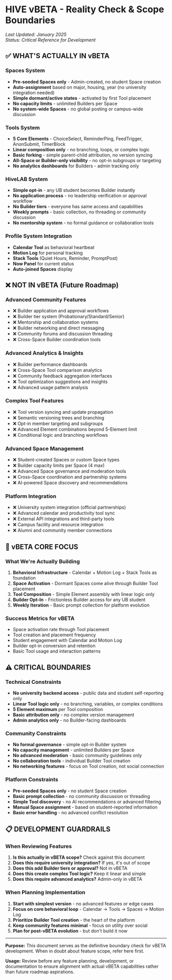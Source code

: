 # HIVE vBETA - Reality Check & Scope Boundaries

_Last Updated: January 2025_  
_Status: Critical Reference for Development_

## ✅ WHAT'S ACTUALLY IN vBETA

### Spaces System
- **Pre-seeded Spaces only** - Admin-created, no student Space creation
- **Auto-assignment** based on major, housing, year (no university integration needed)
- **Simple dormant/active states** - activated by first Tool placement
- **No capacity limits** - unlimited Builders per Space
- **No system-wide Spaces** - no global posting or campus-wide discussion

### Tools System  
- **5 Core Elements** - ChoiceSelect, ReminderPing, FeedTrigger, AnonSubmit, TimerBlock
- **Linear composition only** - no branching, loops, or complex logic
- **Basic forking** - simple parent-child attribution, no version syncing
- **All-Space or Builder-only visibility** - no opt-in subgroups or targeting
- **No analytics dashboards** for Builders - admin tracking only

### HiveLAB System
- **Simple opt-in** - any UB student becomes Builder instantly
- **No application process** - no leadership verification or approval workflow  
- **No Builder tiers** - everyone has same access and capabilities
- **Weekly prompts** - basic collection, no threading or community discussion
- **No mentorship system** - no formal guidance or collaboration tools

### Profile System Integration
- **Calendar Tool** as behavioral heartbeat
- **Motion Log** for personal tracking
- **Stack Tools** (Quiet Hours, Reminder, PromptPost)
- **Now Panel** for current status
- **Auto-joined Spaces** display

## ❌ NOT IN vBETA (Future Roadmap)

### Advanced Community Features
- ❌ Builder application and approval workflows
- ❌ Builder tier system (Probationary/Standard/Senior)
- ❌ Mentorship and collaboration systems
- ❌ Builder networking and direct messaging
- ❌ Community forums and discussion threading
- ❌ Cross-Space Builder coordination tools

### Advanced Analytics & Insights
- ❌ Builder performance dashboards
- ❌ Cross-Space Tool comparison analytics
- ❌ Community feedback aggregation interfaces
- ❌ Tool optimization suggestions and insights
- ❌ Advanced usage pattern analysis

### Complex Tool Features
- ❌ Tool version syncing and update propagation
- ❌ Semantic versioning trees and branching
- ❌ Opt-in member targeting and subgroups
- ❌ Advanced Element combinations beyond 5-Element limit
- ❌ Conditional logic and branching workflows

### Advanced Space Management
- ❌ Student-created Spaces or custom Space types
- ❌ Builder capacity limits per Space (4 max)
- ❌ Advanced Space governance and moderation tools
- ❌ Cross-Space coordination and partnership systems
- ❌ AI-powered Space discovery and recommendations

### Platform Integration
- ❌ University system integration (official partnerships)
- ❌ Advanced calendar and productivity tool sync
- ❌ External API integrations and third-party tools
- ❌ Campus facility and resource integration
- ❌ Alumni and community member connections

## 🎯 vBETA CORE FOCUS

### What We're Actually Building
1. **Behavioral Infrastructure** - Calendar + Motion Log + Stack Tools as foundation
2. **Space Activation** - Dormant Spaces come alive through Builder Tool placement  
3. **Tool Composition** - Simple Element assembly with linear logic only
4. **Builder Opt-In** - Frictionless Builder access for any UB student
5. **Weekly Iteration** - Basic prompt collection for platform evolution

### Success Metrics for vBETA
- Space activation rate through Tool placement
- Tool creation and placement frequency
- Student engagement with Calendar and Motion Log
- Builder opt-in conversion and retention
- Basic Tool usage and interaction patterns

## ⚠️ CRITICAL BOUNDARIES

### Technical Constraints
- **No university backend access** - public data and student self-reporting only
- **Linear Tool logic only** - no branching, variables, or complex conditions
- **5 Element maximum** per Tool composition
- **Basic attribution only** - no complex version management
- **Admin analytics only** - no Builder-facing dashboards

### Community Constraints  
- **No formal governance** - simple opt-in Builder system
- **No capacity management** - unlimited Builders per Space
- **No advanced moderation** - basic community guidelines only
- **No collaboration tools** - individual Builder Tool creation
- **No networking features** - focus on Tool creation, not social connection

### Platform Constraints
- **Pre-seeded Spaces only** - no student Space creation
- **Basic prompt collection** - no community discussion or threading
- **Simple Tool discovery** - no AI recommendations or advanced filtering
- **Manual Space assignment** - based on student-reported information
- **Basic error handling** - no advanced conflict resolution

## 📋 DEVELOPMENT GUARDRAILS

### When Reviewing Features
1. **Is this actually in vBETA scope?** Check against this document
2. **Does this require university integration?** If yes, it's out of scope
3. **Does this add Builder tiers or approval?** Not in vBETA
4. **Does this create complex Tool logic?** Keep it linear and simple
5. **Does this require advanced analytics?** Admin-only in vBETA

### When Planning Implementation
1. **Start with simplest version** - no advanced features or edge cases
2. **Focus on core behavioral loop** - Calendar → Tools → Spaces → Motion Log
3. **Prioritize Builder Tool creation** - the heart of the platform
4. **Keep community features minimal** - focus on utility over social
5. **Plan for post-vBETA evolution** - but don't build it now

---

**Purpose:** This document serves as the definitive boundary check for vBETA development. When in doubt about feature scope, refer here first.

**Usage:** Review before any feature planning, development, or documentation to ensure alignment with actual vBETA capabilities rather than future roadmap aspirations. 